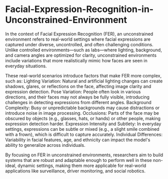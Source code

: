 # Facial-Expression-Recognition-in-Unconstrained-Environment
In the context of Facial Expression Recognition (FER), an unconstrained environment refers to real-world settings where facial expressions are captured under diverse, uncontrolled, and often challenging conditions. Unlike controlled environments—such as labs—where lighting, background, and camera angles are optimized for clarity, unconstrained environments include variations that more realistically mimic how faces are seen in everyday situations.

These real-world scenarios introduce factors that make FER more complex, such as:
 Lighting Variation: Natural and artificial lighting changes can create shadows, glares, or reflections on the face, affecting image clarity and expression detection.
 Pose Variation: People often look in various directions, and their faces may not always be fully visible, introducing challenges in detecting expressions from different angles.
 Background Complexity: Busy or unpredictable backgrounds may cause distractions or introduce noise in image processing.
 Occlusions: Parts of the face may be obscured by objects (e.g., glasses, hats, or hands) or other people, making expression detection harder.
 Expression Intensity and Subtlety: In everyday settings, expressions can be subtle or mixed (e.g., a slight smile combined with a frown), which is difficult to capture accurately.
 Individual Differences: Variability in facial features, age, and ethnicity can impact the model's ability to generalize across individuals.

By focusing on FER in unconstrained environments, researchers aim to build systems that are robust and adaptable enough to perform well in these non-ideal, dynamic settings, making them more applicable for real-world applications like surveillance, driver monitoring, and social robotics.
